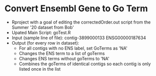 # Convert Ensembl Gene to Go Term

- Rproject with a goal of editing the correctedOrder.out script from the Summer '20 dataset from Bob'
- Upated Main Script: goTest.R
- Input (sample line of file): contig-3899000133 ENSG00000187634 
- Output (for every row in dataset):
    - For all contigs with no ENS label, set GoTerms as 'NA'
    - Changes the ENS term to a list of goTerms
    - Changes ENS terms without goTerms to 'NA'
    - Combines the goTerms of identical contigs so each contig is only listed once in the list  
